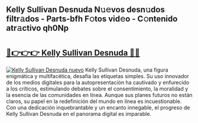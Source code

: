 ## Kelly Sullivan Desnuda N𝚞𝚎vos desn𝚞dos filtr𝚊dos - Parts-bfh F𝚘tos vid𝚎o - C𝚘ntenido atr𝚊ctivo qh0Np

# <h2><a href="http://mb4cyg.tromn.icu/?c=Kelly+Sullivan+Desnuda">🔗👉👉👉 Kelly Sullivan Desnuda 🔗🔗</a></h2>

[![Kelly Sullivan Desnuda nuevo](https://i.imgur.com/pEAQMta.gif)](http://mb4cyg.tromn.icu/?c=Kelly+Sullivan+Desnuda)
Kelly Sullivan Desnuda, una figura enigmática y multifacética, desafía las etiquetas simples. Su uso innovador de los medios digitales para la autopresentación ha cautivado y enfurecido a los críticos, estimulando debates sobre el consentimiento, la moralidad y la esencia de las comunidades en línea. Aunque sus planes futuros no están claros, su papel en la redefinición del mundo en línea es incuestionable. Con una dedicación inquebrantable y un encanto innegable, el progreso de Kelly Sullivan Desnuda en el panorama digital es imparable.
